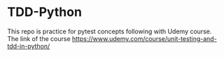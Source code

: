# TDD-Python
This repo is practice for pytest concepts following with Udemy course.  
The link of the course https://www.udemy.com/course/unit-testing-and-tdd-in-python/
